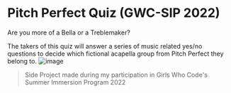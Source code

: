 # Pitch Perfect Quiz (GWC-SIP 2022)
Are you more of a Bella or a Treblemaker? 

The takers of this quiz will answer a series of music related yes/no questions to decide which fictional acapella group from Pitch Perfect they belong to.
![image](https://user-images.githubusercontent.com/102766434/235330084-f3351208-e668-4e91-a642-5c9b39e71f00.png)

>Side Project made during my participation in Girls Who Code's Summer Immersion Program 2022
